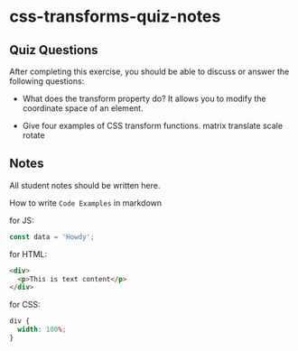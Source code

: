 # css-transforms-quiz-notes

## Quiz Questions

After completing this exercise, you should be able to discuss or answer the following questions:

- What does the transform property do?
  It allows you to modify the coordinate space of an element.

- Give four examples of CSS transform functions.
  matrix
  translate
  scale
  rotate

## Notes

All student notes should be written here.

How to write `Code Examples` in markdown

for JS:

```javascript
const data = 'Howdy';
```

for HTML:

```html
<div>
  <p>This is text content</p>
</div>
```

for CSS:

```css
div {
  width: 100%;
}
```
